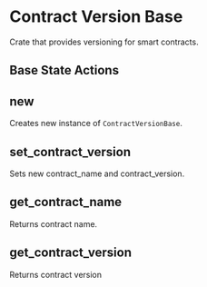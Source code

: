 # Contract Version Base

Crate that provides versioning for smart contracts.

## Base State Actions

## new
Creates new instance of `ContractVersionBase`.

## set_contract_version
Sets new contract_name and contract_version.

## get_contract_name
Returns contract name.

## get_contract_version
Returns contract version